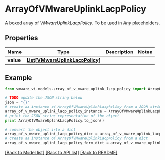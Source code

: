 # ArrayOfVMwareUplinkLacpPolicy

A boxed array of *VMwareUplinkLacpPolicy*. To be used in *Any* placeholders. 

## Properties
Name | Type | Description | Notes
------------ | ------------- | ------------- | -------------
**value** | [**List[VMwareUplinkLacpPolicy]**](VMwareUplinkLacpPolicy.md) |  | 

## Example

```python
from vmware_vi.models.array_of_v_mware_uplink_lacp_policy import ArrayOfVMwareUplinkLacpPolicy

# TODO update the JSON string below
json = "{}"
# create an instance of ArrayOfVMwareUplinkLacpPolicy from a JSON string
array_of_v_mware_uplink_lacp_policy_instance = ArrayOfVMwareUplinkLacpPolicy.from_json(json)
# print the JSON string representation of the object
print ArrayOfVMwareUplinkLacpPolicy.to_json()

# convert the object into a dict
array_of_v_mware_uplink_lacp_policy_dict = array_of_v_mware_uplink_lacp_policy_instance.to_dict()
# create an instance of ArrayOfVMwareUplinkLacpPolicy from a dict
array_of_v_mware_uplink_lacp_policy_form_dict = array_of_v_mware_uplink_lacp_policy.from_dict(array_of_v_mware_uplink_lacp_policy_dict)
```
[[Back to Model list]](../README.md#documentation-for-models) [[Back to API list]](../README.md#documentation-for-api-endpoints) [[Back to README]](../README.md)


